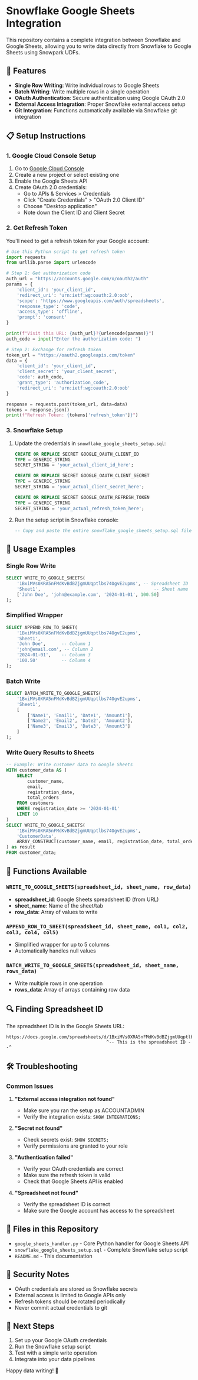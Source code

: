 # Snowflake Google Sheets Integration

This repository contains a complete integration between Snowflake and Google Sheets, allowing you to write data directly from Snowflake to Google Sheets using Snowpark UDFs.

## 🚀 Features

- **Single Row Writing**: Write individual rows to Google Sheets
- **Batch Writing**: Write multiple rows in a single operation
- **OAuth Authentication**: Secure authentication using Google OAuth 2.0
- **External Access Integration**: Proper Snowflake external access setup
- **Git Integration**: Functions automatically available via Snowflake git integration

## 📋 Setup Instructions

### 1. Google Cloud Console Setup

1. Go to [Google Cloud Console](https://console.cloud.google.com/)
2. Create a new project or select existing one
3. Enable the Google Sheets API
4. Create OAuth 2.0 credentials:
   - Go to APIs & Services > Credentials
   - Click "Create Credentials" > "OAuth 2.0 Client ID"
   - Choose "Desktop application"
   - Note down the Client ID and Client Secret

### 2. Get Refresh Token

You'll need to get a refresh token for your Google account:

```python
# Use this Python script to get refresh token
import requests
from urllib.parse import urlencode

# Step 1: Get authorization code
auth_url = "https://accounts.google.com/o/oauth2/auth"
params = {
    'client_id': 'your_client_id',
    'redirect_uri': 'urn:ietf:wg:oauth:2.0:oob',
    'scope': 'https://www.googleapis.com/auth/spreadsheets',
    'response_type': 'code',
    'access_type': 'offline',
    'prompt': 'consent'
}

print(f"Visit this URL: {auth_url}?{urlencode(params)}")
auth_code = input("Enter the authorization code: ")

# Step 2: Exchange for refresh token
token_url = "https://oauth2.googleapis.com/token"
data = {
    'client_id': 'your_client_id',
    'client_secret': 'your_client_secret',
    'code': auth_code,
    'grant_type': 'authorization_code',
    'redirect_uri': 'urn:ietf:wg:oauth:2.0:oob'
}

response = requests.post(token_url, data=data)
tokens = response.json()
print(f"Refresh Token: {tokens['refresh_token']}")
```

### 3. Snowflake Setup

1. Update the credentials in `snowflake_google_sheets_setup.sql`:
   ```sql
   CREATE OR REPLACE SECRET GOOGLE_OAUTH_CLIENT_ID
   TYPE = GENERIC_STRING
   SECRET_STRING = 'your_actual_client_id_here';
   
   CREATE OR REPLACE SECRET GOOGLE_OAUTH_CLIENT_SECRET
   TYPE = GENERIC_STRING
   SECRET_STRING = 'your_actual_client_secret_here';
   
   CREATE OR REPLACE SECRET GOOGLE_OAUTH_REFRESH_TOKEN
   TYPE = GENERIC_STRING
   SECRET_STRING = 'your_actual_refresh_token_here';
   ```

2. Run the setup script in Snowflake console:
   ```sql
   -- Copy and paste the entire snowflake_google_sheets_setup.sql file
   ```

## 📖 Usage Examples

### Single Row Write
```sql
SELECT WRITE_TO_GOOGLE_SHEETS(
    '1BxiMVs0XRA5nFMdKvBdBZjgmUUqptlbs74OgvE2upms', -- Spreadsheet ID
    'Sheet1',                                           -- Sheet name
    ['John Doe', 'john@example.com', '2024-01-01', 100.50]
);
```

### Simplified Wrapper
```sql
SELECT APPEND_ROW_TO_SHEET(
    '1BxiMVs0XRA5nFMdKvBdBZjgmUUqptlbs74OgvE2upms',
    'Sheet1',
    'John Doe',      -- Column 1
    'john@email.com', -- Column 2
    '2024-01-01',    -- Column 3
    '100.50'         -- Column 4
);
```

### Batch Write
```sql
SELECT BATCH_WRITE_TO_GOOGLE_SHEETS(
    '1BxiMVs0XRA5nFMdKvBdBZjgmUUqptlbs74OgvE2upms',
    'Sheet1',
    [
        ['Name1', 'Email1', 'Date1', 'Amount1'],
        ['Name2', 'Email2', 'Date2', 'Amount2'],
        ['Name3', 'Email3', 'Date3', 'Amount3']
    ]
);
```

### Write Query Results to Sheets
```sql
-- Example: Write customer data to Google Sheets
WITH customer_data AS (
    SELECT 
        customer_name,
        email,
        registration_date,
        total_orders
    FROM customers 
    WHERE registration_date >= '2024-01-01'
    LIMIT 10
)
SELECT WRITE_TO_GOOGLE_SHEETS(
    '1BxiMVs0XRA5nFMdKvBdBZjgmUUqptlbs74OgvE2upms',
    'CustomerData',
    ARRAY_CONSTRUCT(customer_name, email, registration_date, total_orders)
) as result
FROM customer_data;
```

## 🔧 Functions Available

### `WRITE_TO_GOOGLE_SHEETS(spreadsheet_id, sheet_name, row_data)`
- **spreadsheet_id**: Google Sheets spreadsheet ID (from URL)
- **sheet_name**: Name of the sheet/tab
- **row_data**: Array of values to write

### `APPEND_ROW_TO_SHEET(spreadsheet_id, sheet_name, col1, col2, col3, col4, col5)`
- Simplified wrapper for up to 5 columns
- Automatically handles null values

### `BATCH_WRITE_TO_GOOGLE_SHEETS(spreadsheet_id, sheet_name, rows_data)`
- Write multiple rows in one operation
- **rows_data**: Array of arrays containing row data

## 🔍 Finding Spreadsheet ID

The spreadsheet ID is in the Google Sheets URL:
```
https://docs.google.com/spreadsheets/d/1BxiMVs0XRA5nFMdKvBdBZjgmUUqptlbs74OgvE2upms/edit
                                      ^-- This is the spreadsheet ID --^
```

## 🛠️ Troubleshooting

### Common Issues

1. **"External access integration not found"**
   - Make sure you ran the setup as ACCOUNTADMIN
   - Verify the integration exists: `SHOW INTEGRATIONS;`

2. **"Secret not found"**
   - Check secrets exist: `SHOW SECRETS;`
   - Verify permissions are granted to your role

3. **"Authentication failed"**
   - Verify your OAuth credentials are correct
   - Make sure the refresh token is valid
   - Check that Google Sheets API is enabled

4. **"Spreadsheet not found"**
   - Verify the spreadsheet ID is correct
   - Make sure the Google account has access to the spreadsheet

## 📁 Files in this Repository

- `google_sheets_handler.py` - Core Python handler for Google Sheets API
- `snowflake_google_sheets_setup.sql` - Complete Snowflake setup script
- `README.md` - This documentation

## 🔐 Security Notes

- OAuth credentials are stored as Snowflake secrets
- External access is limited to Google APIs only
- Refresh tokens should be rotated periodically
- Never commit actual credentials to git

## 🎯 Next Steps

1. Set up your Google OAuth credentials
2. Run the Snowflake setup script
3. Test with a simple write operation
4. Integrate into your data pipelines

Happy data writing! 🚀
